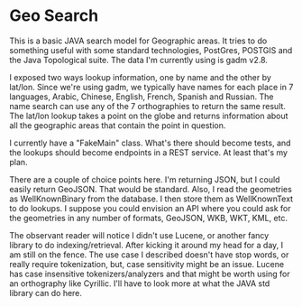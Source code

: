 Geo Search
=============

This is a basic JAVA search model for Geographic areas. It tries to do something useful with some standard technologies, PostGres, POSTGIS and the Java Topological suite. The data I'm currently using is gadm v2.8.

I exposed two ways lookup information, one by name and the other by lat/lon.  Since we're using gadm, we typically have names for each place in 7 languages, Arabic, Chinese, English, French, Spanish and Russian.  The name search can use any of the 7 orthographies to return the same result.  The lat/lon lookup takes a point on the globe and returns information about all the geographic areas that contain the point in question.

I currently have a "FakeMain" class. What's there should become tests, and the lookups should become endpoints in a REST service. At least that's my plan.

There are a couple of choice points here. I'm returning JSON, but I could easily return GeoJSON. That would be standard.  Also, I read the geometries as WellKnownBinary from the database. I then store them as WellKnownText to do lookups.  I suppose you could envision an API where you could ask for the geometries in any number of formats, GeoJSON, WKB, WKT, KML, etc.

The observant reader will notice I didn't use Lucene, or another fancy library to do indexing/retrieval. After kicking it around my head for a day, I am still on the fence. The use case I described doesn't have stop words, or really require tokenization, but, case sensitivity might be an issue. Lucene has case insensitive tokenizers/analyzers and that might be worth using for an orthography like Cyrillic. I'll have to look more at what the JAVA std library can do here.
